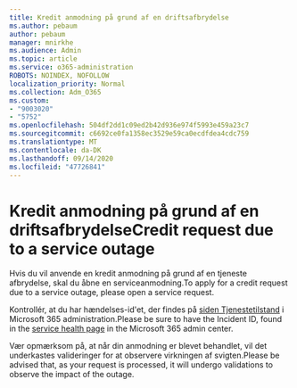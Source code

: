 ```yaml
---
title: Kredit anmodning på grund af en driftsafbrydelse
ms.author: pebaum
author: pebaum
manager: mnirkhe
ms.audience: Admin
ms.topic: article
ms.service: o365-administration
ROBOTS: NOINDEX, NOFOLLOW
localization_priority: Normal
ms.collection: Adm_O365
ms.custom:
- "9003020"
- "5752"
ms.openlocfilehash: 504df2dd1c09ed2b42d936e974f5993e459a23c7
ms.sourcegitcommit: c6692ce0fa1358ec3529e59ca0ecdfdea4cdc759
ms.translationtype: MT
ms.contentlocale: da-DK
ms.lasthandoff: 09/14/2020
ms.locfileid: "47726841"
---
```

# <a name="credit-request-due-to-a-service-outage"></a><span data-ttu-id="d5198-102">Kredit anmodning på grund af en driftsafbrydelse</span><span class="sxs-lookup"><span data-stu-id="d5198-102">Credit request due to a service outage</span></span>

<span data-ttu-id="d5198-103">Hvis du vil anvende en kredit anmodning på grund af en tjeneste afbrydelse, skal du åbne en serviceanmodning.</span><span class="sxs-lookup"><span data-stu-id="d5198-103">To apply for a credit request due to a service outage, please open a service request.</span></span>

<span data-ttu-id="d5198-104">Kontrollér, at du har hændelses-id'et, der findes på [siden Tjenestetilstand](https://docs.microsoft.com/office365/enterprise/view-service-health) i Microsoft 365 administration.</span><span class="sxs-lookup"><span data-stu-id="d5198-104">Please be sure to have the Incident ID, found in the [service health page](https://docs.microsoft.com/office365/enterprise/view-service-health) in the Microsoft 365 admin center.</span></span>

<span data-ttu-id="d5198-105">Vær opmærksom på, at når din anmodning er blevet behandlet, vil det underkastes valideringer for at observere virkningen af svigten.</span><span class="sxs-lookup"><span data-stu-id="d5198-105">Please be advised that, as your request is processed, it will undergo validations to observe the impact of the outage.</span></span>
